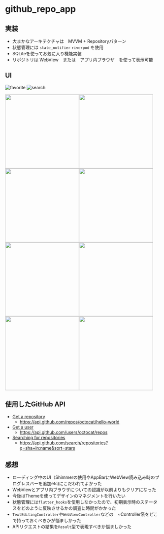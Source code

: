 # github_repo_app

## 実装

- 大まかなアーキテクチャは　MVVM + Repositoryパターン
- 状態管理には `state_notifier` `riverpod` を使用
- SQLiteを使ってお気に入り機能実装
- リポジトリは WebView　または　アプリ内ブラウザ　を使って表示可能

## UI

![favorite](https://user-images.githubusercontent.com/33259005/136825199-1e534f78-32ac-4d38-b0b6-79aaf15d4508.gif)
![search](https://user-images.githubusercontent.com/33259005/136825228-9186ecbe-b3a3-45e1-b7d3-bab4c9610b0c.gif)

<img src="https://user-images.githubusercontent.com/33259005/136821416-3bbb13a7-3fd7-468c-8a32-ff56f92c7d09.png" width="240px"><img src="https://user-images.githubusercontent.com/33259005/136821398-ad223f7a-3528-4ee2-a375-48d3d73678bd.png" width="240px"><img src="https://user-images.githubusercontent.com/33259005/136821410-eeb667d4-4d6d-49e3-9736-039494b53436.png" width="240px"><img src="https://user-images.githubusercontent.com/33259005/136821419-ac25b05d-2723-43b9-8a34-e836266d4fee.png" width="240px"><img src="https://user-images.githubusercontent.com/33259005/136821421-cf139532-50f7-4766-bdc2-58191588438f.png" width="240px"><img src="https://user-images.githubusercontent.com/33259005/136821423-1d8e104f-3b19-46e3-bfd4-e711f11b4061.png" width="240px"><img src="https://user-images.githubusercontent.com/33259005/136821425-67a34387-f4f1-4501-b8a8-5ce461df6c94.png" width="240px"><img src="https://user-images.githubusercontent.com/33259005/136821427-17ab259d-c916-43ae-b483-27006b81cd3c.png" width="240px">

## 使用したGitHub API

- [Get a repository](https://docs.github.com/ja/rest/reference/repos?query=list#get-a-repository)
  - <https://api.github.com/repos/octocat/hello-world>
- [Get a user](https://docs.github.com/ja/rest/reference/users#get-a-user)
  - <https://api.github.com/users/octocat/repos>
- [Searching for repositories](https://docs.github.com/en/search-github/searching-on-github/searching-for-repositories#search-by-repository-name-description-or-contents-of-the-readme-file)
  - <https://api.github.com/search/repositories?q=sha+in:name&sort=stars>

## 感想

- ローディング中のUI（Shimmerの使用やAppBarにWebView読み込み時のプログレスバーを追加etc)にこだわれてよかった
- WebViewとアプリ内ブラウザについての認識が以前よりもクリアになった
- 今後はThemeを使ってデザインのマネジメントを行いたい
- 状態管理には`flutter_hooks`を使用しなかったので、初期表示時のステータスをどのように反映させるかの調査に時間がかかった
- `TextEditingController`や`WebViewController`などの　~Controller系をどこで持っておくべきかが悩ましかった
- APIリクエストの結果を`Result`型で表現すべきか悩ましかった

